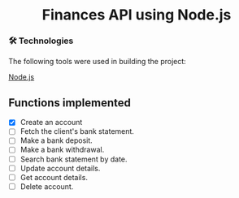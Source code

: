 <div align="center">
 <h1>Finances API using Node.js</h1> 
</div>

### 🛠 Technologies

The following tools were used in building the project:


[Node.js](https://nodejs.org/en/) 

## Functions implemented  

- [X] Create an account
- [ ] Fetch the client's bank statement.
- [ ] Make a bank deposit.
- [ ] Make a bank withdrawal.
- [ ] Search bank statement by date.
- [ ] Update account details.
- [ ] Get account details.
- [ ] Delete account.
